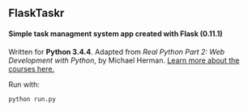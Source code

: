 ## FlaskTaskr

#### Simple task managment system app created with Flask (0.11.1)

Written for **Python 3.4.4**. Adapted from _Real Python Part 2: Web Development with Python_, by Michael Herman. [Learn more about the courses here.](https://realpython.com/)

Run with:
```bash
python run.py
